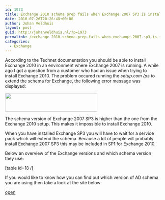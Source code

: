 ```yaml
---
id: 1973
title: Exchange 2010 schema prep fails when Exchange 2007 SP3 is installed
date: 2010-07-26T20:26:48+00:00
author: Johan Veldhuis
layout: post
guid: http://johanveldhuis.nl/?p=1973
permalink: /exchange-2010-schema-prep-fails-when-exchange-2007-sp3-is-installed/
categories:
  - Exchange
---
```

According to the Technet documentation you should be able to install Exchange 2010 in an environment where Exchange 2007 is running. A while ago I got a question from a customer who had an issue when trying to install Exchange 2010. The problem occured running the _setup.com /ps_ to extend the schema for Exchange, the following error message was displayed:

[<img title="Exchange 2010 schema upgrade" src="https://i2.wp.com/johanveldhuis.nl/wp-content/uploads/2010/07/ad-prep-300x61.png?resize=300%2C61" alt="" width="300" height="61" data-recalc-dims="1" />](https://i0.wp.com/johanveldhuis.nl/wp-content/uploads/2010/07/ad-prep.png)

The schema version of Exchange 2007 SP3 is higher than the one from the Exchange 2010 setup. This makes it impossible to install Exchange 2010.

When you have installed Exchange SP3 you will have to wait for a service pack which will extend the schema. Because a lot of people will probably install Exchange 2007 SP3 this may be included in SP1 for Exchange 2010.

Below an overview of the Exchange versions and which schema version they use:

[table id=18 /]

If you would like to know how you can find out which version of AD schema you are using then take a look at the site below:

<a href="http://support.microsoft.com/kb/556086" target="_blank">open</a>